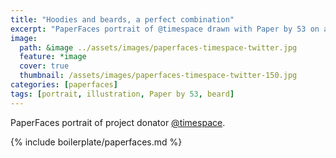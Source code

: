 ```yaml
---
title: "Hoodies and beards, a perfect combination"
excerpt: "PaperFaces portrait of @timespace drawn with Paper by 53 on an iPad."
image: 
  path: &image ../assets/images/paperfaces-timespace-twitter.jpg 
  feature: *image
  cover: true
  thumbnail: /assets/images/paperfaces-timespace-twitter-150.jpg
categories: [paperfaces]
tags: [portrait, illustration, Paper by 53, beard]
---
```


PaperFaces portrait of project donator [@timespace](https://twitter.com/timespace).

{% include boilerplate/paperfaces.md %}
